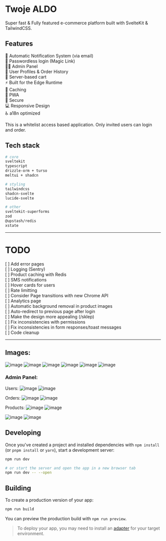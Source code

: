 # Twoje ALDO

Super fast & Fully featured e-commerce platform built with SvelteKit & TailwindCSS.

## Features
🤖 Automatic Notification System (via email)  
🔐 Passwordless login (Magic Link)  
👨‍💼 Admin Panel  
👨 User Profiles & Order History  
🛒 Server-based cart  
⚡ Built for the Edge Runtime  
🥅 Caching  
📱 PWA  
🔑 Secure  
💻 Responsive Design  
♿ a18n optimized  

This is a whitelist access based application. Only invited users can login and order.

## Tech stack

```bash
# core
sveltekit
typescript
drizzle-orm + turso
meltui + shadcn

# styling
tailwindcss
shadcn-svelte
lucide-svelte

# other
sveltekit-superforms
zod
@upstash/redis
xstate

```

---

# TODO
[  ] Add error pages  
[  ] Logging (Sentry)  
[  ] Product caching with Redis  
[  ] SMS notifications  
[  ] Hover cards for users  
[  ] Rate limitting  
[  ] Consider Page transitions with new Chrome API  
[  ] Analytics page  
[  ] Automatic background removal in product images  
[  ] Auto-redirect to previous page after login  
[  ] Make the design more appealing (/sklep)  
[  ] Fix inconsistencies with permissions  
[  ] Fix inconsistencies in form responses/toast messages  
[  ] Code cleanup  


---


## Images:
![image](https://github.com/user-attachments/assets/82d5973a-4b0e-493f-83ae-546b07603ad6)
![image](https://github.com/user-attachments/assets/5c255926-1af8-4d0b-b761-dc1bb00654a9)
![image](https://github.com/user-attachments/assets/81a9f240-b60a-41d2-bb8f-b1d1b14e8595)
![image](https://github.com/user-attachments/assets/6d60c85e-0dc1-40e3-950d-2983494e544e)
![image](https://github.com/user-attachments/assets/0a672b30-730a-4cb6-8f0a-1aa524be74e8)
![image](https://github.com/user-attachments/assets/fee3041c-44df-47ba-9c3d-9841430cadea)

### Admin Panel:
Users:
![image](https://github.com/user-attachments/assets/925e887b-5fe5-4d96-8fb3-f46441a84ebf)
![image](https://github.com/user-attachments/assets/feb4bca1-d993-455e-a3e4-0f932d836b0f)

Orders:
![image](https://github.com/user-attachments/assets/1c2ecaa5-1aaf-42a1-a5d8-506e8aefe761)
![image](https://github.com/user-attachments/assets/f5a8f257-5099-4723-82fe-6ad65ef72fad)

Products:
![image](https://github.com/user-attachments/assets/0990d454-58dc-4013-b931-7c395641c0d6)
![image](https://github.com/user-attachments/assets/13c7a01b-6e7a-4a79-b0eb-9514824c15d3)

![image](https://github.com/user-attachments/assets/cecdc843-dd51-492a-aae7-43b888aa82e8)
![image](https://github.com/user-attachments/assets/49a0b7b4-9028-4421-abf8-ced58ca08de0)

## Developing

Once you've created a project and installed dependencies with `npm install` (or `pnpm install` or `yarn`), start a development server:

```bash
npm run dev

# or start the server and open the app in a new browser tab
npm run dev -- --open
```

## Building

To create a production version of your app:

```bash
npm run build
```

You can preview the production build with `npm run preview`.

> To deploy your app, you may need to install an [adapter](https://kit.svelte.dev/docs/adapters) for your target environment.
